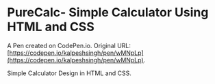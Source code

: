 # PureCalc- Simple Calculator Using HTML and CSS

A Pen created on CodePen.io. Original URL: [https://codepen.io/kalpeshsingh/pen/wMNpLp](https://codepen.io/kalpeshsingh/pen/wMNpLp).

Simple Calculator Design in HTML and CSS.
